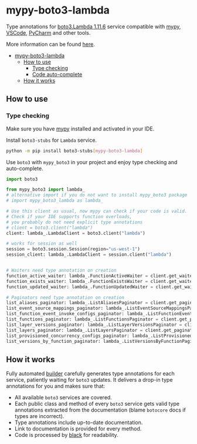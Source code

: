 # mypy-boto3-lambda

Type annotations for
[boto3.Lambda 1.11.6](https://boto3.amazonaws.com/v1/documentation/api/1.11.6/reference/services/lambda.html#Lambda) service
compatible with [mypy](https://github.com/python/mypy), [VSCode](https://code.visualstudio.com/),
[PyCharm](https://www.jetbrains.com/pycharm/) and other tools.

More information can be found [here](https://vemel.github.io/mypy_boto3/).

- [mypy-boto3-lambda](#mypy-boto3-lambda)
  - [How to use](#how-to-use)
    - [Type checking](#type-checking)
    - [Code auto-complete](#code-auto-complete)
  - [How it works](#how-it-works)

## How to use

### Type checking

Make sure you have [mypy](https://github.com/python/mypy) installed and activated in your IDE.

Install `boto3-stubs` for `Lambda` service.

```bash
python -m pip install boto3-stubs[mypy-boto3-lambda]
```

Use `boto3` with `mypy_boto3` in your project and enjoy type checking and auto-complete.

```python
import boto3

from mypy_boto3 import lambda_
# alternative import if you do not want to install mypy_boto3 package
# import mypy_boto3_lambda as lambda_

# Use this client as usual, now mypy can check if your code is valid.
# Check if your IDE supports function overloads,
# you probably do not need explicit type annotations
# client = boto3.client("lambda")
client: lambda_.LambdaClient = boto3.client("lambda")

# works for session as well
session = boto3.session.Session(region="us-west-1")
session_client: lambda_.LambdaClient = session.client("lambda")


# Waiters need type annotation on creation
function_active_waiter: lambda_.FunctionActiveWaiter = client.get_waiter("function_active")
function_exists_waiter: lambda_.FunctionExistsWaiter = client.get_waiter("function_exists")
function_updated_waiter: lambda_.FunctionUpdatedWaiter = client.get_waiter("function_updated")

# Paginators need type annotation on creation
list_aliases_paginator: lambda_.ListAliasesPaginator = client.get_paginator("list_aliases")
list_event_source_mappings_paginator: lambda_.ListEventSourceMappingsPaginator = client.get_paginator("list_event_source_mappings")
list_function_event_invoke_configs_paginator: lambda_.ListFunctionEventInvokeConfigsPaginator = client.get_paginator("list_function_event_invoke_configs")
list_functions_paginator: lambda_.ListFunctionsPaginator = client.get_paginator("list_functions")
list_layer_versions_paginator: lambda_.ListLayerVersionsPaginator = client.get_paginator("list_layer_versions")
list_layers_paginator: lambda_.ListLayersPaginator = client.get_paginator("list_layers")
list_provisioned_concurrency_configs_paginator: lambda_.ListProvisionedConcurrencyConfigsPaginator = client.get_paginator("list_provisioned_concurrency_configs")
list_versions_by_function_paginator: lambda_.ListVersionsByFunctionPaginator = client.get_paginator("list_versions_by_function")
```

## How it works

Fully automated [builder](https://github.com/vemel/mypy_boto3) carefully generates
type annotations for each service, patiently waiting for `boto3` updates. It delivers
a drop-in type annotations for you and makes sure that:

- All available `boto3` services are covered.
- Each public class and method of every `boto3` service gets valid type annotations
  extracted from the documentation (blame `botocore` docs if types are incorrect).
- Type annotations include up-to-date documentation.
- Link to documentation is provided for every method.
- Code is processed by [black](https://github.com/psf/black) for readability.
